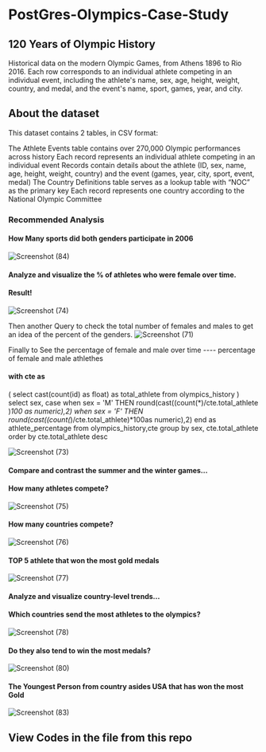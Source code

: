 
# PostGres-Olympics-Case-Study

## 120 Years of Olympic History
Historical data on the modern Olympic Games, from Athens 1896 to Rio 2016. Each row corresponds to an individual athlete competing in an individual event, including the athlete's name, sex, age, height, weight, country, and medal, and the event's name, sport, games, year, and city.

## About the dataset
This dataset contains 2 tables, in CSV format:

The Athlete Events table contains over 270,000
Olympic performances across history
Each record represents an individual athlete 
competing in an individual event
Records contain details about the 
athlete (ID, sex, name, age, height, weight, country) and the event (games, year, city, sport, event, medal)
The Country Definitions table serves as a lookup table with “NOC” as the primary key
Each record represents one country according
to the National Olympic Committee

### Recommended Analysis
#### How Many sports did both genders participate in 2006
![Screenshot (84)](https://user-images.githubusercontent.com/41531796/199222923-74cff848-c29f-4430-aca5-30317b3347b6.png)

#### Analyze and visualize the % of athletes who were female over time.

#### Result!
![Screenshot (74)](https://user-images.githubusercontent.com/41531796/199007815-4603c6b7-b4dd-456c-ab30-a02964594f77.png)

Then another Query to check the total number of females and males to get an idea of the percent of the genders.
![Screenshot (71)](https://user-images.githubusercontent.com/41531796/199002985-11c420e0-927f-4e7d-87d9-f0fa5a8b72af.png)

Finally to See the percentage of female and male over time
---- percentage of female and male athlethes 
#### with cte as 
(
    select cast(count(id) as float) as total_athlete
    from olympics_history
    )
    select sex,
    case when sex = 'M' THEN round(cast((count(*)/cte.total_athlete )*100 as numeric),2)
    when sex = 'F' THEN round(cast((count(*)/cte.total_athlete)*100as numeric),2)
    end as athlete_percentage
    from olympics_history,cte
    group by sex, cte.total_athlete
    order by cte.total_athlete desc

![Screenshot (73)](https://user-images.githubusercontent.com/41531796/199007409-592e6639-f54e-4ec0-84fd-75f0368a6611.png)

    



#### Compare and contrast the summer and the winter games...

#### How many athletes compete?
![Screenshot (75)](https://user-images.githubusercontent.com/41531796/199008515-4623e981-1db3-4d97-84f2-2bf8c96d9999.png)

#### How many countries compete?
![Screenshot (76)](https://user-images.githubusercontent.com/41531796/199010045-62be1309-98eb-4428-98e4-f7dd7a33eb27.png)


#### TOP 5 athlete that won the most gold medals
![Screenshot (77)](https://user-images.githubusercontent.com/41531796/199010547-24114f29-3c7f-4f33-bca2-0b976e113d42.png)


#### Analyze and visualize country-level trends...
#### Which countries send the most athletes to the olympics?
![Screenshot (78)](https://user-images.githubusercontent.com/41531796/199010873-9387789d-5d47-44a7-acc8-a7cd66ce1b4e.png)

#### Do they also tend to win the most medals?
![Screenshot (80)](https://user-images.githubusercontent.com/41531796/199011113-86264993-2e36-4585-a318-b77595cdb83c.png)

#### The Youngest Person from country asides USA that has won the most Gold
![Screenshot (83)](https://user-images.githubusercontent.com/41531796/199221258-27a5f780-181f-4149-af5b-00fbe48d1e8c.png)

## View Codes in the file from this repo




